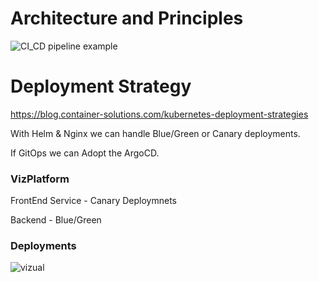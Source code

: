 # Architecture and Principles

![CI_CD pipeline example](https://user-images.githubusercontent.com/33622670/180123959-f840f3a5-9308-44b7-97d4-7e45b3da6b9f.jpeg)

# Deployment Strategy

<https://blog.container-solutions.com/kubernetes-deployment-strategies>

With Helm & Nginx we can handle Blue/Green or Canary deployments.

If GitOps we can Adopt the ArgoCD.

### VizPlatform

FrontEnd Service - Canary Deploymnets

Backend - Blue/Green

### Deployments

![vizual](https://user-images.githubusercontent.com/33622670/180281846-49ee2eeb-7bbf-4aec-9266-cb5ac881c9b9.jpg)

